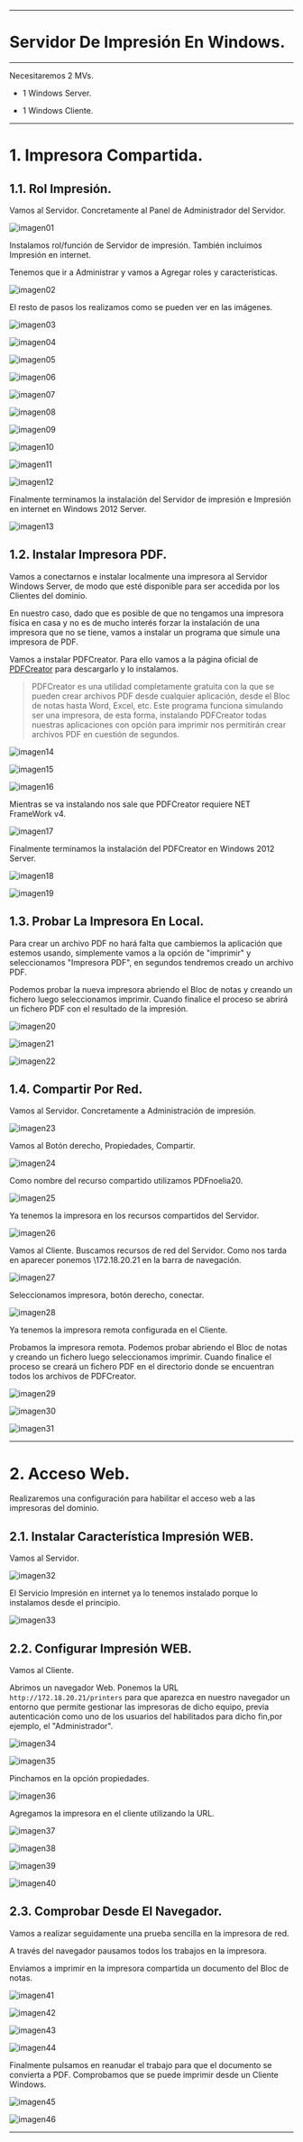 ___

# **Servidor De Impresión En Windows.**

---

Necesitaremos 2 MVs.

* 1 Windows Server.

* 1 Windows Cliente.

---

# **1. Impresora Compartida.**

## **1.1. Rol Impresión.**

Vamos al Servidor. Concretamente al Panel de Administrador del Servidor.

![imagen01](./images/a1_servidor_impresion_windows/01.png)

Instalamos rol/función de Servidor de impresión. También incluimos Impresión en internet.

Tenemos que ir a Administrar y vamos a Agregar roles y características.

![imagen02](./images/a1_servidor_impresion_windows/02.png)

El resto de pasos los realizamos como se pueden ver en las imágenes.

![imagen03](./images/a1_servidor_impresion_windows/03.png)

![imagen04](./images/a1_servidor_impresion_windows/04.png)

![imagen05](./images/a1_servidor_impresion_windows/05.png)

![imagen06](./images/a1_servidor_impresion_windows/06.png)

![imagen07](./images/a1_servidor_impresion_windows/07.png)

![imagen08](./images/a1_servidor_impresion_windows/08.png)

![imagen09](./images/a1_servidor_impresion_windows/09.png)

![imagen10](./images/a1_servidor_impresion_windows/10.png)

![imagen11](./images/a1_servidor_impresion_windows/11.png)

![imagen12](./images/a1_servidor_impresion_windows/12.png)

Finalmente terminamos la instalación del Servidor de impresión e Impresión en internet en Windows 2012 Server.

![imagen13](./images/a1_servidor_impresion_windows/13.png)

## **1.2. Instalar Impresora PDF.**

Vamos a conectarnos e instalar localmente una impresora al Servidor Windows Server, de modo que esté disponible para ser accedida por los Clientes del dominio.

En nuestro caso, dado que es posible de que no tengamos una impresora física en casa y no es de mucho interés forzar la instalación de una impresora que no se tiene, vamos a instalar un programa que simule una impresora de PDF.

Vamos a instalar PDFCreator. Para ello vamos a la página oficial de [PDFCreator](https://pdfcreator.es/) para descargarlo y lo instalamos.

> PDFCreator es una utilidad completamente gratuita con la que se pueden crear archivos PDF desde cualquier aplicación, desde el Bloc de notas hasta Word, Excel, etc. Este programa funciona simulando ser una impresora, de esta forma, instalando PDFCreator todas nuestras aplicaciones con opción para imprimir nos permitirán crear archivos PDF en cuestión de segundos.

![imagen14](./images/a1_servidor_impresion_windows/14.png)

![imagen15](./images/a1_servidor_impresion_windows/15.png)

![imagen16](./images/a1_servidor_impresion_windows/16.png)

Mientras se va instalando nos sale que PDFCreator requiere NET FrameWork v4.

![imagen17](./images/a1_servidor_impresion_windows/17.png)

Finalmente terminamos la instalación del PDFCreator en Windows 2012 Server.

![imagen18](./images/a1_servidor_impresion_windows/18.png)

![imagen19](./images/a1_servidor_impresion_windows/19.png)

## **1.3. Probar La Impresora En Local.**

Para crear un archivo PDF no hará falta que cambiemos la aplicación que estemos usando, simplemente vamos a la opción de "imprimir" y seleccionamos "Impresora PDF", en segundos tendremos creado un archivo PDF.

Podemos probar la nueva impresora abriendo el Bloc de notas y creando un fichero luego seleccionamos imprimir. Cuando finalice el proceso se abrirá un fichero PDF con el resultado de la impresión.

![imagen20](./images/a1_servidor_impresion_windows/20.png)

![imagen21](./images/a1_servidor_impresion_windows/21.png)

![imagen22](./images/a1_servidor_impresion_windows/22.png)

## **1.4. Compartir Por Red.**

Vamos al Servidor. Concretamente a Administración de impresión.

![imagen23](./images/a1_servidor_impresion_windows/23.png)

Vamos al Botón derecho, Propiedades, Compartir.

![imagen24](./images/a1_servidor_impresion_windows/24.png)

Como nombre del recurso compartido utilizamos PDFnoelia20.

![imagen25](./images/a1_servidor_impresion_windows/25.png)

Ya tenemos la impresora en los recursos compartidos del Servidor.

![imagen26](./images/a1_servidor_impresion_windows/26.png)

Vamos al Cliente. Buscamos recursos de red del Servidor. Como nos tarda en aparecer ponemos \\172.18.20.21 en la barra de navegación.

![imagen27](./images/a1_servidor_impresion_windows/27.png)

Seleccionamos impresora, botón derecho, conectar.

![imagen28](./images/a1_servidor_impresion_windows/28.png)

Ya tenemos la impresora remota configurada en el Cliente.

Probamos la impresora remota. Podemos probar abriendo el Bloc de notas y creando un fichero luego seleccionamos imprimir. Cuando finalice el proceso se creará un fichero PDF en el directorio donde se encuentran todos los archivos de PDFCreator.

![imagen29](./images/a1_servidor_impresion_windows/29.png)

![imagen30](./images/a1_servidor_impresion_windows/30.png)

![imagen31](./images/a1_servidor_impresion_windows/31.png)

---

# **2. Acceso Web.**

Realizaremos una configuración para habilitar el acceso web a las impresoras del dominio.

## **2.1. Instalar Característica Impresión WEB.**

Vamos al Servidor.

![imagen32](./images/a1_servidor_impresion_windows/32.png)

El Servicio Impresión en internet ya lo tenemos instalado porque lo instalamos desde el principio.

![imagen33](./images/a1_servidor_impresion_windows/33.png)

## **2.2. Configurar Impresión WEB.**

Vamos al Cliente.

Abrimos un navegador Web. Ponemos la URL `http://172.18.20.21/printers` para que aparezca en nuestro navegador un entorno que permite gestionar las impresoras de dicho equipo, previa autenticación como uno de los usuarios del habilitados para dicho fin,por ejemplo, el "Administrador".

![imagen34](./images/a1_servidor_impresion_windows/34.png)

![imagen35](./images/a1_servidor_impresion_windows/35.png)

Pinchamos en la opción propiedades.

![imagen36](./images/a1_servidor_impresion_windows/36.png)

Agregamos la impresora en el cliente utilizando la URL.

![imagen37](./images/a1_servidor_impresion_windows/37.png)

![imagen38](./images/a1_servidor_impresion_windows/38.png)

![imagen39](./images/a1_servidor_impresion_windows/39.png)

![imagen40](./images/a1_servidor_impresion_windows/40.png)

## **2.3. Comprobar Desde El Navegador.**

Vamos a realizar seguidamente una prueba sencilla en la impresora de red.

A través del navegador pausamos todos los trabajos en la impresora.

Enviamos a imprimir en la impresora compartida un documento del Bloc de notas.

![imagen41](./images/a1_servidor_impresion_windows/41.png)

![imagen42](./images/a1_servidor_impresion_windows/42.png)

![imagen43](./images/a1_servidor_impresion_windows/43.png)

![imagen44](./images/a1_servidor_impresion_windows/44.png)

Finalmente pulsamos en reanudar el trabajo para que el documento se convierta a PDF. Comprobamos que se puede imprimir desde un Cliente Windows.

![imagen45](./images/a1_servidor_impresion_windows/45.png)

![imagen46](./images/a1_servidor_impresion_windows/46.png)

---
